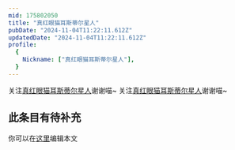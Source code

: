 ```yaml
---
mid: 175802050
title: "真红眼猫耳斯蒂尔星人"
pubDate: "2024-11-04T11:22:11.612Z"
updatedDate: "2024-11-04T11:22:11.612Z"
profile:
  {
    Nickname: ["真红眼猫耳斯蒂尔星人"],
  }
---
```


关注[真红眼猫耳斯蒂尔星人](https://space.bilibili.com/175802050)谢谢喵~ 关注[真红眼猫耳斯蒂尔星人](https://space.bilibili.com/175802050)谢谢喵~

## 此条目有待补充
你可以在[这里](https://github.com/Yuhanawa/VTuber.ICU-Content/edit/master/v/真红眼猫耳斯蒂尔星人/index.md)编辑本文
